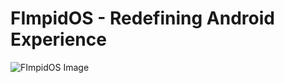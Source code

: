 </head>
<body>
    <h1>FImpidOS - Redefining Android Experience</h1>
    <img src="https://lkts.cc/fimpidimafe.png" alt="FImpidOS Image">
</body>
</html>
